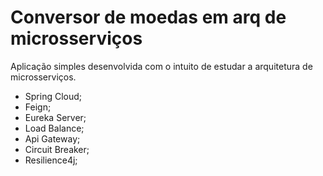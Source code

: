 # Conversor de moedas em arq de microsserviços
Aplicação simples desenvolvida com o intuito de estudar a arquitetura de microsserviços.

- Spring Cloud;
- Feign;
- Eureka Server;
- Load Balance;
- Api Gateway;
- Circuit Breaker;
- Resilience4j;
